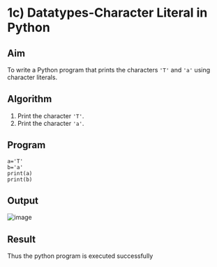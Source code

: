 # 1c) Datatypes-Character Literal in Python

## Aim
To write a Python program that prints the characters `'T'` and `'a'` using character literals.

## Algorithm
1. Print the character `'T'`.
2. Print the character `'a'`.

## Program
```
a='T'
b='a'
print(a)
print(b)
```


## Output
![image](https://github.com/user-attachments/assets/008aee7b-5734-44f8-93e0-f6abc63d58ed)

## Result
Thus the python program is executed successfully
